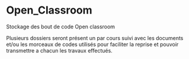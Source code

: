# Open_Classroom
Stockage des bout de code Open classroom

Plusieurs dossiers seront présent un par cours suivi avec les documents et/ou les morceaux de codes utilisés pour faciliter la reprise et pouvoir transmettre a chacun les travaux effectués.
